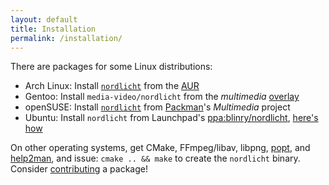 ```yaml
---
layout: default
title: Installation
permalink: /installation/
---
```


There are packages for some Linux distributions:

- Arch Linux: Install [`nordlicht`](https://aur.archlinux.org/packages/nordlicht/) from the [AUR](https://wiki.archlinux.org/index.php/Arch_User_Repository)
- Gentoo: Install `media-video/nordlicht` from the *multimedia* [overlay](https://www.gentoo.org/proj/en/overlays/userguide.xml)
- openSUSE: Install [`nordlicht`](http://packman.links2linux.de/package/nordlicht) from [Packman](http://en.opensuse.org/Additional_package_repositories#Packman)'s *Multimedia* project
- Ubuntu: Install `nordlicht` from Launchpad's [ppa:blinry/nordlicht](https://launchpad.net/~blinry/+archive/nordlicht), [here's how](https://help.launchpad.net/Packaging/PPA/InstallingSoftware)

On other operating systems, get CMake, FFmpeg/libav, libpng, [popt](http://freecode.com/projects/popt), and [help2man](https://www.gnu.org/software/help2man/), and issue: `cmake .. && make` to create the `nordlicht` binary. Consider [contributing](#contributing) a package!
